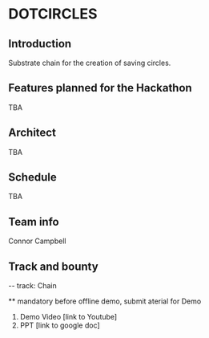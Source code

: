 # DOTCIRCLES

## Introduction
Substrate chain for the creation of saving circles.

## Features planned for the Hackathon
TBA

## Architect
TBA

## Schedule
TBA

## Team info
Connor Campbell

## Track and bounty
-- track: Chain


** mandatory before offline demo, submit aterial for Demo
1. Demo Video [link to Youtube]
2. PPT [link to google doc]
